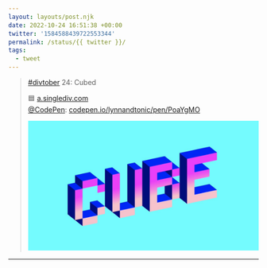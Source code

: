 ```yaml
---
layout: layouts/post.njk
date: 2022-10-24 16:51:38 +00:00
twitter: '1584588439722553344'
permalink: /status/{{ twitter }}/
tags: 
  - tweet
---
```


> [#divtober](https://twitter.com/hashtag/divtober) 24: Cubed
> 
> 🟦 [a.singlediv.com](https://a.singlediv.com)  
> [@CodePen](https://twitter.com/CodePen): [codepen.io/lynnandtonic/pen/PoaYgMO](https://codepen.io/lynnandtonic/pen/PoaYgMO)
> 
> ![the word “cube” written in 3D cubed pixels, angled and in bright colors](/img/1584588439722553344-Ff2WexRVUAEofTT.jpg)

---
